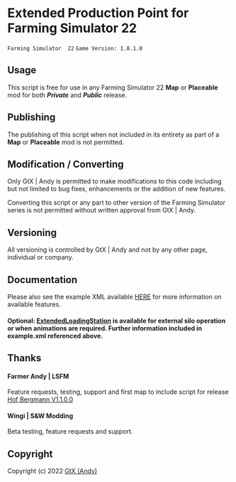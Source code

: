 # Extended Production Point for Farming Simulator 22

 `Farming Simulator  22`   `Game Version: 1.8.1.0`

## Usage
This script is free for use in any Farming Simulator 22 **Map** or **Placeable** mod for both ***Private*** and ***Public*** release.

## Publishing
The publishing of this script when not included in its entirety as part of a **Map** or **Placeable** mod is not permitted.

## Modification / Converting
Only GtX | Andy is permitted to make modifications to this code including but not limited to bug fixes, enhancements or the addition of new features.

Converting this script or any part to other version of the Farming Simulator series is not permitted without written approval from GtX | Andy.

## Versioning
All versioning is controlled by GtX | Andy and not by any other page, individual or company.

## Documentation
Please also see the example XML available [HERE](https://github.com/GtX-Andy/extendedProductionPoint/blob/master/example.xml) for more information on available features.

#### Optional: [ExtendedLoadingStation](https://github.com/GtX-Andy/extendedProductionPoint/blob/master/ExtendedLoadingStation.lua) is available for external silo operation or when animations are required. Further information included in example.xml referenced above.

## Thanks
#### Farmer Andy | LSFM
Feature requests, testing, support and first map to include script for release [Hof Bergmann V1.1.0.0](https://www.lsfarming-mods.com/filebase/file/178-hof-bergmann/)

#### Wingi | S&W Modding
Beta testing, feature requests and support.

## Copyright
Copyright (c) 2022 [GtX (Andy)](https://github.com/GtX-Andy)